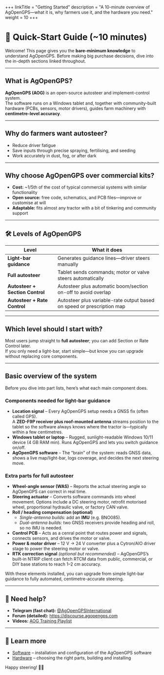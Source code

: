 +++
linkTitle = "Getting Started"
description = "A 10-minute overview of AgOpenGPS—what it is, why farmers use it, and the hardware you need."
weight = 10
+++

# 🚀 Quick-Start Guide (~10 minutes)

Welcome! This page gives you the **bare-minimum knowledge** to understand
AgOpenGPS. Before making big purchase decisions, dive into the in-depth sections
linked throughout.

---

## What is AgOpenGPS?

**AgOpenGPS (AOG)** is an open-source autosteer and implement-control system.  
The software runs on a Windows tablet and, together with community-built
hardware (PCBs, sensors, motor drivers), guides farm machinery with
**centimetre-level accuracy**.

---

## Why do farmers want autosteer?

- Reduce driver fatigue
- Save inputs through precise spraying, fertilising, and seeding
- Work accurately in dust, fog, or after dark

---

## Why choose AgOpenGPS over commercial kits?

- **Cost:** ~1/5th of the cost of typical commercial systems with similar functionality
- **Open source:** free code, schematics, and PCB files—improve or customise at
  will
- **Adaptable:** fits almost any tractor with a bit of tinkering and community
  support

---

## 🛠️ Levels of AgOpenGPS

| Level                           | What it does                                                           |
| ------------------------------- | ---------------------------------------------------------------------- |
| **Light-bar guidance**          | Generates guidance lines—driver steers manually                        |
| **Full autosteer**              | Tablet sends commands; motor or valve steers automatically             |
| **Autosteer + Section Control** | Autosteer plus automatic boom/section on-off to avoid overlap          |
| **Autosteer + Rate Control**    | Autosteer plus variable-rate output based on speed or prescription map |

---

## Which level should I start with?

Most users jump straight to **full autosteer**; you can add Section or Rate
Control later.  
If you only need a light-bar, start simple—but know you can upgrade without
replacing core components.

---

## Basic overview of the system

Before you dive into part lists, here’s what each main component does.

### Components needed for **light-bar guidance**

- **Location signal** – Every AgOpenGPS setup needs a GNSS fix (often called
  GPS).  
  A **ZED-F9P receiver plus roof-mounted antenna** streams position to the
  tablet so the software always knows where the tractor is—typically within a
  few centimetres.
- **Windows tablet or laptop** – Rugged, sunlight-readable Windows 10/11 device
  (4 GB RAM min). Runs AgOpenGPS and lets you switch guidance on/off.
- **AgOpenGPS software** – The “brain” of the system: reads GNSS data, shows a
  live map/light-bar, logs coverage, and decides the next steering move.

### Extra parts for **full autosteer**

- **Wheel-angle sensor (WAS)** – Reports the actual steering angle so AgOpenGPS
  can correct in real time.
- **Steering actuator** – Converts software commands into wheel movement.
  Options include a DC steering motor, retrofit motorised wheel, proportional
  hydraulic valve, or factory CAN valve.
- **Roll / heading compensation (optional)**
  - _Single-antenna builds:_ add an **IMU** (e.g. BNO085).
  - _Dual-antenna builds:_ two GNSS receivers provide heading and roll, so no
    IMU is needed.
- **Control PCB** – Acts as a cenral point that routes power
  and signals, connects sensors, and drives the motor or valve.
- **Power & motor driver** – 12 V → 24 V converter plus a Cytron/AIO driver
  stage to power the steering motor or valve.
- **RTK correction signal** _(optional but recommended)_ – AgOpenGPS’s built-in
  NTRIP client can fetch RTCM data from public, commercial, or DIY base stations
  to reach 1–2 cm accuracy.

With these elements installed, you can upgrade from simple light-bar guidance to
fully automated, centimetre-accurate steering.

---

## 🙋 Need help?

- **Telegram (fast chat):**
  [@AgOpenGPSInternational](https://t.me/AgOpenGPSInternational)
- **Forum (detailed):** <https://discourse.agopengps.com>
- **Videos:**
  [AOG Training Playlist](https://www.youtube.com/playlist?list=PL1N2N2XFHWW1fIDhb7koOa7hxH0LGppYc)

---

## 👀 Learn more

- [Software](/software) – installation and configuration of the AgOpenGPS
  software
- [Hardware](/hardware) – choosing the right parts, building and installing

Happy steering! 🚜💨
